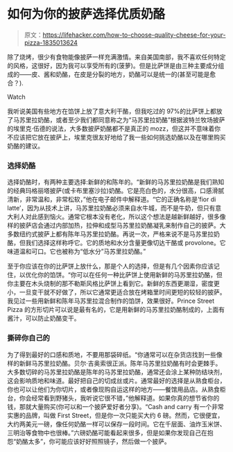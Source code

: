 # 如何为你的披萨选择优质奶酪

> 原文：<https://lifehacker.com/how-to-choose-quality-cheese-for-your-pizza-1835013624>

除了烧烤，很少有食物能像披萨一样充满激情。来自美国南部，我不喜欢任何特定的风格，这很好，因为我可以享受所有的(菠萝)。但是比萨饼是由三种主要成分组成的——皮、酱和奶酪，在皮是分裂的地方，奶酪可以是统一的(甚至可能是愈合？).

Watch

我听说美国有些地方在馅饼上放了意大利干酪，但我吃过的 97%的比萨饼上都放了马苏里拉奶酪，或者至少我们都同意称之为“马苏里拉奶酪”根据波特兰牧场披萨 的埃里克·伍德的说法，大多数披萨奶酪都不是真正的 mozz，但这并不意味着你不应该把它放在披萨上，埃里克很友好地给了我一些如何挑选奶酪以及在哪里购买奶酪的建议。

### 选择奶酪

选择奶酪时，有两种主要选择:新鲜的和陈年的。“新鲜的马苏里拉奶酪是我们熟知的经典玛格丽塔披萨(或卡布里塞沙拉)奶酪。它是亮白色的，水分很高，口感滑腻清新，非常温和，非常松软，”他在电子邮件中解释道。“它的正确名称是‘fior di latte’，因为从技术上讲，马苏里拉奶酪必须来自水牛城，而不是牛奶，但只有意大利人对此感到恼火。通常它根本没有老化，所以这个想法是越新鲜越好，很多像样的披萨店会通过内部加热，拉伸和成型马苏里拉奶酪凝乳来制作自己的披萨。大多数纽约式披萨上都有陈年马苏里拉奶酪。再说一次，严格来说不是马苏里拉奶酪，但我们选择这样称呼它。它的质地和水分含量更像切达干酪或 provolone。它味道温和可口。它也被称为“低水分”马苏里拉奶酪。”

至于你应该在你的比萨饼上放什么，那是个人的选择，但是有几个因素你应该记住，以优化你的馅饼。“你可以在任何一种比萨饼上使用新鲜的马苏里拉奶酪，但你主要在木头烧制的那不勒斯风格比萨饼上看到它。新鲜的东西更潮湿，密度更小，一旦变干就不好做了，所以它通常更适合放在烤箱里时间更短的较轻的披萨。我见过一些用新鲜和陈年马苏里拉混合制作的馅饼，效果很好。Prince Street Pizza 的方形切片可以说是最有名的，它是用新鲜的马苏里拉奶酪制成的，上面有酱汁，可以防止奶酪变干。

### 撕碎你自己的

为了得到最好的口感和质地，不要用那袋碎纸。“你通常可以在杂货店找到一些像样的新鲜马苏里拉奶酪。贝尔·吉奥索很正派。陈年马苏里拉奶酪有时会更棘手。大多数切碎的马苏里拉奶酪是陈年的马苏里拉奶酪，通常还会涂上某种防结块剂，这会影响质地和味道。最好把自己的切成丝或片。通常最好的选择是从熟食柜台，你也可以让他们为你切片，或者像现购自运这样的地方——餐馆用品店。从熟食柜台，你会经常看到野猪头，我听说它很不错，”他解释道。如果你真的想节省你的钱，那就大量购买(你可以和一个披萨爱好者分享)。“Cash and carry 有一个非常实惠的品牌，叫做 First Street，但是你一次只能买大约 6 磅。然而，它很便宜，大约两美元一磅，像任何奶酪一样可以保存一段时间。它在千层面、油炸玉米饼、三明治等食物中也很棒。”六磅奶酪可能看起来很多，但是如果你发现自己在抱怨“奶酪太多”，你可能应该好好照照镜子，然后做一个披萨。